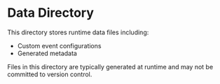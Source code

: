 # Data Directory

This directory stores runtime data files including:
- Custom event configurations
- Generated metadata

Files in this directory are typically generated at runtime and may not be committed to version control.
